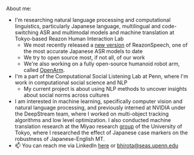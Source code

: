 About me:
- I'm researching natural language processing and computational linguistics, particularly Japanese language, multilingual and code-switching ASR and multimodal models and machine translation at Tokyo-based Reazon Human Interaction Lab
    - We most recently released a [new version](https://research.reazon.jp/blog/2024-08-01-ReazonSpeech.html) of ReazonSpeech, one of the most accurate Japanese ASR models to date
    - We try to open source most, if not all, of our work
    - We're also working on a fully open-source humanoid robot arm, called [OpenArm](https://open-arm.org/).
- I'm a part of the Computational Social Listening Lab at Penn, where I'm work in computational social science and NLP
    - My current project is about using NLP methods to uncover insights about social norms across cultures
- I am interested in machine learning, specifically computer vision and natural language processing, and previously interned at NVIDIA under the DeepStream team, where I worked on multi-object tracking algorithms and low level optimization. I also conducted machine translation research at the Miyao research [group](https://mynlp.is.s.u-tokyo.ac.jp/ja/index) of the University of Tokyo, where I researched the effect of Japanese case markers on the robustness of Japanese-English MT.
- 📫 You can reach me via LinkedIn [here](https://www.linkedin.com/in/baileyhirota/) or bhirota@seas.upenn.edu
